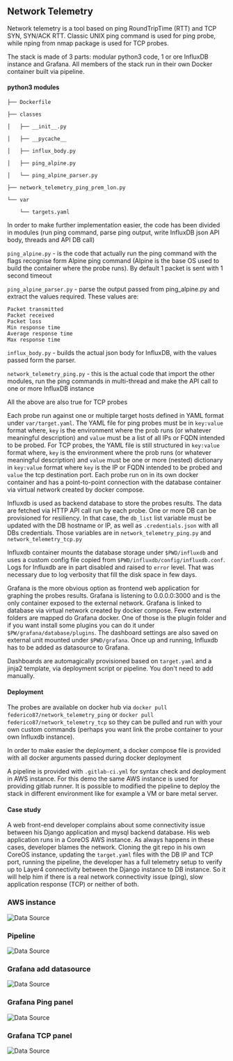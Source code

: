 ## Network Telemetry

Network telemetry is a tool based on ping RoundTripTime (RTT) and TCP SYN, SYN/ACK RTT. Classic UNIX ping command is used for ping probe, while nping from nmap package is used for TCP probes.

The stack is made of 3 parts: modular python3 code, 1 or ore InfluxDB instance and Grafana.
All members of the stack run in their own Docker container built via pipeline.

#### python3 modules

```
├── Dockerfile

├── classes

│   ├── __init__.py

│   ├── __pycache__

│   ├── influx_body.py

│   ├── ping_alpine.py

│   └── ping_alpine_parser.py

├── network_telemetry_ping_prem_lon.py

└── var

    └── targets.yaml
```

In order to make further implementation easier, the code has been divided in modules (run ping command,  parse ping output, write InfluxDB json API body, threads and API DB call)

`ping_alpine.py` - is the code that actually run the ping command with the flags recognise form Alpine ping command (Alpine is the base OS used to build the container where the probe runs). By default 1 packet is sent with 1 second timeout

`ping_alpine_parser.py` - parse the output passed from ping_alpine.py and extract the values required. These values are:

    Packet transmitted
    Packet received
    Packet loss
    Min response time
    Average response time
    Max response time

`influx_body.py` - builds the actual json body for InfluxDB, with the values passed form the parser.

`network_telemetry_ping.py` - this is the actual code that import the other modules, run the ping commands in multi-thread and make the API call to one or more InfluxDB instance

All the above are also true for TCP probes

Each probe run against one or multiple target hosts defined in YAML format under `var/target.yaml`.
The YAML file for ping probes must be in `key:value` format where, `key` is the environment where the prob runs (or whatever meaningful description) and `value` must be a list of all IPs or FQDN intended to be probed.
For TCP probes, the YAML file is still structured in `key:value` format where, `key` is the environment where the prob runs (or whatever meaningful description) and `value` must be one or more (nested) dictionary in `key:value` format where `key` is the IP or FQDN intended to be probed and  `value` the tcp destination port. Each probe run on in its own docker container and has a point-to-point connection with the database container via virtual network created by docker compose.

Influxdb is used as backend database to store the probes results. The data are fetched via HTTP API call run by each probe. One or more DB can be provisioned for resiliency. In that case, the `db_list` list variable must be updated with the DB hostname or IP, as well as `.credentials.json` with all DBs credentials. Those variables are in `network_telemetry_ping.py` and `network_telemetry_tcp.py`

Influxdb container mounts the database storage under `$PWD/influxdb` and uses a custom config file copied from `$PWD/influxdb/config/influxdb.conf`. Logs for Influxdb are in part disabled and raised to `error` level. That was necessary due to log verbosity that fill the disk space in few days.

Grafana is the more obvious option as frontend web application for graphing the probes results.
Grafana is listening to 0.0.0.0:3000 and is the only container exposed to the external network. Grafana is linked to database via virtual network created by docker compose. Few external folders are mapped do Grafana docker. One of those is the plugin folder and if you want install some plugins you can do it under `$PW/grafana/database/plugins`. The dashboard settings are also saved on external unit mounted under `$PWD/grafana`. Once up and running, Influxdb has to be added as datasource to Grafana.

Dashboards are automagically provisioned based on `target.yaml` and a jinja2 template, via deployment script or pipeline. You don't need to add manually.

#### Deployment

The probes are available on docker hub via `docker pull federico87/network_telemetry_ping` or
`docker pull federico87/network_telemetry_tcp` so they can be pulled and run with your own custom commands (perhaps you want link the probe container to your own Influxdb instance).

In order to make easier the deployment, a docker compose file is provided with all docker arguments passed during docker deployment

A pipeline is provided with `.gitlab-ci.yml` for syntax check and deployment in AWS instance. For this demo the same AWS instance is used for providing gitlab runner. It is possible to modified the pipeline to deploy the stack in different environment like for example a VM or bare metal server.

#### Case study

A web front-end developer complains about some connectivity issue between his Django application and mysql backend database. His web application runs in a CoreOS AWS instance. As always happens in these cases, developer blames the network.
Cloning the git repo in his own CoreOS instance, updating the `target.yaml` files with the DB IP and TCP port, running the pipeline, the developer has a full telemetry setup to verify up to Layer4 connectivity between the Django instance to DB instance. So it will help him if there is a real network connectivity issue (ping), slow application response (TCP) or neither of both.

### AWS instance

![Data Source](screenshots/aws.png)

### Pipeline

![Data Source](screenshots/pipeline.png)

### Grafana add datasource

![Data Source](screenshots/data_source.png)

### Grafana Ping panel

![Data Source](screenshots/ping.png)

### Grafana TCP panel

![Data Source](screenshots/tcp.png)
